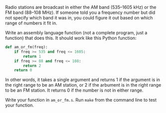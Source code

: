 Radio stations are broadcast in either the AM band (535–1605 kHz) or
the FM band (88–108 MHz). If someone told you a frequency number but
did not specify which band it was in, you could figure it out based
on which range of numbers it fit in.

Write an assembly language function (not a complete program, just a
function) that does this. It should work like this Python function:

``` python
def am_or_fm(freq):
    if freq >= 535 and freq <= 1605:
        return 1
    if freq >= 88 and freq <= 108:
        return 2
    return 0
```

In other words, it takes a single argument and returns 1 if the
argument is in the right range to be an AM station, or 2 if the
arbument is in the right range to be an FM station. It returns 0 if
the number is not in either range.

Write your function in `am_or_fm.s`. Run `make` from the command
line to test your function.
